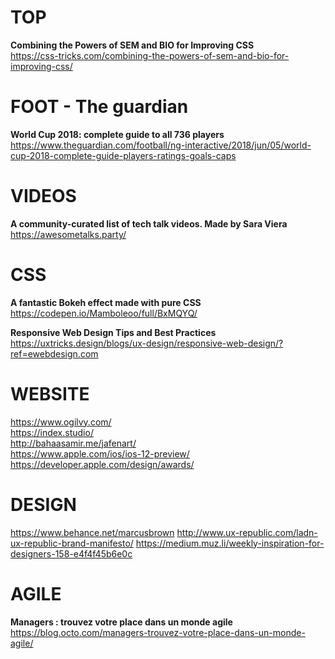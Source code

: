 # TOP

**Combining the Powers of SEM and BIO for Improving CSS**  
https://css-tricks.com/combining-the-powers-of-sem-and-bio-for-improving-css/


# FOOT - The guardian

**World Cup 2018: complete guide to all 736 players**  
https://www.theguardian.com/football/ng-interactive/2018/jun/05/world-cup-2018-complete-guide-players-ratings-goals-caps



# VIDEOS

**A community-curated list of tech talk videos. Made by Sara Viera**  
https://awesometalks.party/


# CSS

**A fantastic Bokeh effect made with pure CSS**  
https://codepen.io/Mamboleoo/full/BxMQYQ/

**Responsive Web Design Tips and Best Practices**  
https://uxtricks.design/blogs/ux-design/responsive-web-design/?ref=ewebdesign.com


# WEBSITE

https://www.ogilvy.com/  
https://index.studio/  
http://bahaasamir.me/jafenart/  
https://www.apple.com/ios/ios-12-preview/  
https://developer.apple.com/design/awards/


# DESIGN

https://www.behance.net/marcusbrown
http://www.ux-republic.com/ladn-ux-republic-brand-manifesto/
https://medium.muz.li/weekly-inspiration-for-designers-158-e4f4f45b6e0c  

# AGILE

**Managers : trouvez votre place dans un monde agile**  
https://blog.octo.com/managers-trouvez-votre-place-dans-un-monde-agile/
